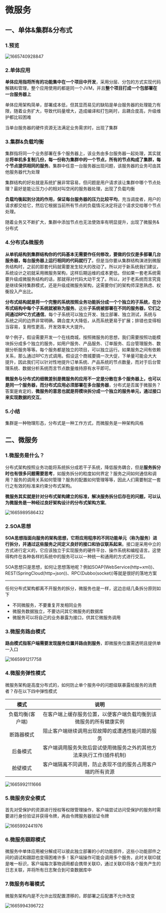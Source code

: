 # 微服务

## 一、单体&集群&分布式

### 1.预览

![1665740928847](assets\1665740928847.png)

### 2.单体应用

**单体应用指将所有的功能集中在一个项目中开发**，采用分层、分包的方式实现代码解耦和管理，整个应用使用的都是同一个JVM，并且**整个项目打成一个包部署在一台服务器上**

单体应用架构简单，部署成本低，但其显而易见的缺陷是单台服务器的处理能力有限，随着业务扩大，导致代码量增大，造成编译和打包耗时，且耦合度高，升级维护都比较困难

<span style="color='#e89abe'">当单台服务器的硬件资源无法满足业务需求时，出现了集群</span>

### 3.集群&负载均衡

集群指将同一个业务部署在多个服务器上，该业务由多台服务器一起处理，其实就是**将单机多复制几份，每一份称为集群中的一个节点，所有的节点构成了集群，每个节点提供相同的服务**。集群中任意一台服务器出现问题，该服务器的业务可由其他服务器代为处理

集群结构的好处就是系统扩展非常容易，但问题是<span style="color='#e89abe'">用户请求该让集群中哪个节点处理？最好是能让压力小的相对叫空闲的服务器处理，出现了负载均衡</span>

**负载均衡起到分流的作用，保证每台服务器的压力比较平均**，充当调度者，用户的请求都交给它，然后它根据当前所有节点的负载情况决定将这个请求交给哪个节点处理。

随着业务又不断扩大，<span style="color='#e89abe'">集群中添加节点也无法使效率有明显提升，出现了微服务&分布式</span>

### 4.分布式&微服务

**从单机结构到集群结构你的代码基本无需要作任何修改，要做的仅仅是多部署几台服务器，每台服务器上运行相同的代码就行了**。但是当你要从集群结构演进到微服务结构时，之前的那套代码就需要发生较大的改动了。所以对于新系统我们建议，系统设计之初就采用微服务架构，这样后期运维的成本更低。但如果一套老系统需要升级成微服务结构的话，那就得对代码大动干戈了。所以，对于老系统而言究竟是继续保持集群模式，还是升级成微服务架构，这需要你们的架构师深思熟虑、权衡投入产出比。

**分布式结构就是将一个完整的系统按照业务功能拆分成一个个独立的子系统，在分布式结构中每个子系统就被称为服务**。这些**子系统被部署在不同的服务器，它们之间通过RPC方式通信**。每个子系统可以独立开发、独立部署、独立测试，系统与系统之间的边界非常明确，耦合度大大降低，从而系统更易于扩展；排错也变得相当容易，复用性更高，开发效率大大提升。

举个例子，假设需要开发一个在线商城，按照微服务的思想，我们需要按照功能模块拆分成多个独立的服务，如用户服务、产品服务、订单服务、后台管理服务、数据分析服务等等。每个服务都是独立的项目，可以独立运行。如果服务之间有依赖关系，那么通过RPC方式调用。假设这个商城要搞一次大促，下单量可能会大大提升，因此我们可以针对性地提升订单系统、产品系统的节点数量，而对于后台管理系统、数据分析系统而言节点数量维持原有水平即可。

**微服务与分布式的细微差别是微服务的应用不一定是分散在多个服务器上，也可以是同一个服务器，而分布式应用必须部署在多台服务器**，分布式是否属于微服务？答案是肯定的，**微服务的意思也就是将模块拆分成一个独立的服务单元，通过接口来实现数据的交互**。

### 5.小结

集群是一种物理形态，分布式是一种工作方式，而微服务是一种架构风格

## 二、微服务

### 1.微服务是什么？

分布式架构按照业务功能将系统拆分成若干子系统，降低服务耦合，但是**服务拆分时也有很多问题需要思考**，如服务拆分的粒度如何界定？服务之间如何通信和调用？服务的调用关系如何管理？服务的配置如何管理等等，因此人们需要制定一套行之有效的标准来约束分布式架构。

**微服务其实就是针对分布式架构建立的标准，解决服务拆分后存在的问题，可以认为微服务是一种经过良好架构设计的分布式架构方案**。

![1665989586432](assets\1665989586432.png)

### 2.SOA思想

**SOA思想指面向服务的架构思想，它将应用程序的不同功能单元（称为服务）进行拆分，并通过这些服务之间定义良好的接口和协议联系起来**。接口是采用中立的方式进行定义的，它应该独立于实现服务的硬件平台、操作系统和编程语言。这使得构件在各种各样的系统中的服务可以以一种统一和通用的方式进行交互。

SOA思想只是思想，如何让思想落地呢？例如SOAP(WebService(http+xml))、REST(SpringCloud(http+json))、RPC(Dubbo(socket))等就是很好的落地方案

------

任何分布式架构都离不开服务的拆分，微服务也是一样，这边总结几条拆分原则如下

- 不同微服务，不要重复开发相同业务
- 微服务数据独立，不要访问其它微服务的数据库
- 微服务可以将自己的业务暴露为接口，供其它微服务调用

### 3.微服务路由模式

**路由模式指客户端需要发现服务位置并路由到服务**，即微服务位置需透明且提供单一入口

![1665991217758](assets\1665991217758.png)

### 4.微服务弹性模式

微服务架构是高度分布式的，如何防止单个服务中的问题级联暴露给服务的消费者？存在以下四中弹性模式

|       模式       |                             说明                             |
| :--------------: | :----------------------------------------------------------: |
| 负载均衡(客户端) | 在客户端上缓存服务位置，以便客户端负载均衡到该微服务的所有健康实例 |
|    断路器模式    |       阻止客户端继续调用出现故障的或遭遇性能问题的服务       |
|     后备模式     | 客户端调用服务失败后尝试使用微服务之外的其他方法来执行工作(插件机制) |
|     舱壁模式     |  客户端隔离不同调用，防止表现不佳的服务占用客户端的所有资源  |

![1665992111666](assets\1665992111666.png)

### 5.微服务安全模式

首先对受保护的资源进行授权等权限管理操作，客户端尝试访问受保护的服务时需要进行身份验证并获得令牌，再由令牌服务器验证令牌

![1665992441976](assets\1665992441976.png)

### 6.微服务跟踪模式

微服务中单体应用被分解成可以彼此独立部署的小的功能部件，这些小功能部件之间的调试和跟踪也变得困难许多！客户端操作可能会调用多个服务，此时关联ID就是唯一标识，客户端每次事物调用都会携带关联ID，通过关联ID将各个服务产生的日志关联，并将所有日志聚合到可查数据库中

### 7.微服务布署模式

微服务架构内是不允许出现配置漂移的，即部署之后配置不允许改变

![1665994396722](assets\1665994396722.png)













































